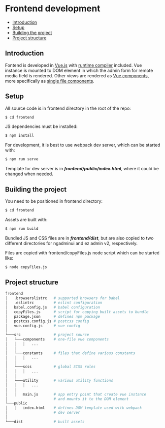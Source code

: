# Frontend development

- [Introduction](#introduction)
- [Setup](#setup)
- [Building the project](#building-the-project)
- [Project structure](#project-structure)

## Introduction

Fontend is developed in [Vue.js](https://vuejs.org/v2/guide/) with [runtime compiler](https://vuejs.org/v2/guide/installation.html#Runtime-Compiler-vs-Runtime-only) included. Vue instance is mounted to DOM element in which the admin form for remote media field is rendered. Other views are rendered as [Vue components](https://vuejs.org/v2/guide/components.html), more specifically as [single file components](https://vuejs.org/v2/guide/single-file-components.html).

## Setup

All source code is in frontend directory in the root of the repo:

```bash
$ cd frontend
```

JS dependencies must be installed:

```bash
$ npm install
```

For development, it is best to use webpack dev server, which can be started with:

```bash
$ npm run serve
```

Template for dev server is in **_frontend/public/index.html_**, where it could be changed when needed.

## Building the project

You need to be positioned in frontend directory:

```bash
$ cd frontend
```

Assets are built with:

```bash
$ npm run build
```

Bundled JS and CSS files are in **_frontend/dist_**, but are also copied to two different directories for ngadminui and ez admin v2, respectively.

Files are copied with frontend/copyFiles.js node script which can be started like:

```bash
$ node copyFiles.js
```

## Project structure

```bash
frontend
│   .browserslistrc   # supported browsers for babel
│   .eslintrc         # eslint configuration
│   babel.config.js   # babel configuration
│   copyFiles.js      # script for copying built assets to bundle
│   package.json      # defines npm package
│   postcss.config.js # postcss config
│   vue.config.js     # vue config
│
└───src               # project source
│   └───components    # one-file vue components
│   │   │   ...
│   │
│   └───constants     # files that define various constants
│   │   │   ...
│   │
│   └───scss          # global SCSS rules
│   │   │   ...
│   │
│   └───utility       # various utility functions
│   │   │   ...
│   │
│   │   main.js       # app entry point that create vue instance
│                     # and mounts it to the DOM element
└───public
│   │   index.html    # defines DOM template used with webpack
│                     # dev server
│
└───dist              # built assets

```
